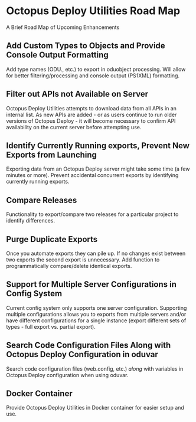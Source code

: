 # Octopus Deploy Utilities Road Map

A Brief Road Map of Upcoming Enhancements


## Add Custom Types to Objects and Provide Console Output Formatting

Add type names (ODU.<FolderName>, etc.) to export in oduobject processing.  Will allow for better filtering/processing and console output (PS1XML) formatting.


## Filter out APIs not Available on Server

Octopus Deploy Utilities attempts to download data from all APIs in an internal list.  As new APIs are added - or as users continue to run older versions of Octopus Deploy - it will become necessary to confirm API availability on the current server before attempting use.


## Identify Currently Running exports, Prevent New Exports from Launching

Exporting data from an Octopus Deploy server might take some time (a few minutes or more).  Prevent accidental concurrent exports by identifying currently running exports.


## Compare Releases

Functionality to export/compare two releases for a particular project to identify differences.


## Purge Duplicate Exports

Once you automate exports they can pile up.  If no changes exist between two exports the second export is unnecessary.  Add function to programmatically compare/delete identical exports.


## Support for Multiple Server Configurations in Config System

Current config system only supports one server configuration.  Supporting multiple configurations allows you to exports from multiple servers and/or have different configurations for a single instance (export different sets of types - full export vs. partial export).


## Search Code Configuration Files Along with Octopus Deploy Configuration in oduvar

Search code configuration files (web.config, etc.) *along* with variables in Octopus Deploy configuration when using oduvar.


## Docker Container

Provide Octopus Deploy Utilities in Docker container for easier setup and use.
